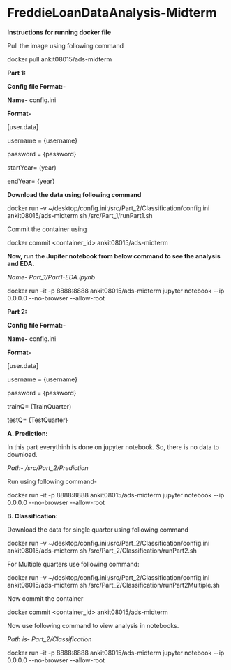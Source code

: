 # FreddieLoanDataAnalysis-Midterm

**Instructions for running docker file**

Pull the image using following command

docker pull ankit08015/ads-midterm

**Part 1:**

**Config file Format:-**

**Name-** config.ini

**Format-**

\[user.data\]

username = {username}

password = {password}

startYear= (year)

endYear= {year}

**Download the data using following command**

docker run -v
\~/desktop/config.ini:/src/Part\_2/Classification/config.ini
ankit08015/ads-midterm sh /src/Part\_1/runPart1.sh

Commit the container using

docker commit \<container\_id\> ankit08015/ads-midterm

**Now, run the Jupiter notebook from below command to see the analysis
and EDA.**

*Name- Part\_1/Part1-EDA.ipynb*

docker run -it -p 8888:8888 ankit08015/ads-midterm jupyter notebook \--ip
0.0.0.0 \--no-browser \--allow-root

**Part 2:**

**Config file Format:-**

**Name-** config.ini

**Format-**

\[user.data\]

username = {username}

password = {password}

trainQ= (TrainQuarter)

testQ= {TestQuarter}

**A. Prediction:**

In this part everythinh is done on jupyter notebook. So, there is no data to download.

*Path- /src/Part\_2/Prediction*

Run using following command-

docker run -it -p 8888:8888 ankit08015/ads-midterm jupyter notebook \--ip
0.0.0.0 \--no-browser \--allow-root


**B. Classification:**

Download the data for single quarter using following command

docker run -v
\~/desktop/config.ini:/src/Part\_2/Classification/config.ini
ankit08015/ads-midterm sh /src/Part\_2/Classification/runPart2.sh

For Multiple quarters use following command:

docker run -v
\~/desktop/config.ini:/src/Part\_2/Classification/config.ini
ankit08015/ads-midterm sh
/src/Part\_2/Classification/runPart2Multiple.sh

Now commit the container

docker commit \<container\_id\> ankit08015/ads-midterm

Now use following command to view analysis in notebooks.

*Path is- Part\_2/Classification*

docker run -it -p 8888:8888 ankit08015/ads-midterm jupyter notebook \--ip
0.0.0.0 \--no-browser \--allow-root
